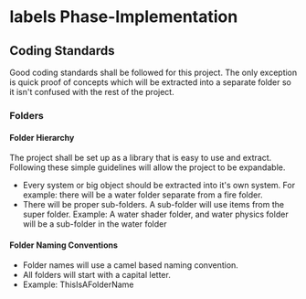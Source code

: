 # labels Phase-Implementation #
## Coding Standards ##

Good coding standards shall be followed for this project.  The only exception is quick proof of concepts which will be extracted into a separate folder so it isn't confused with the rest of the project.

### Folders ###
#### Folder Hierarchy ####

The project shall be set up as a library that is easy to use and extract.  Following these simple guidelines will allow the project to be expandable.
  * Every system or big object should be extracted into it's own system.  For example: there will be a water folder separate from a fire folder.
  * There will be proper sub-folders.  A sub-folder will use items from the super folder.  Example: A water shader folder, and water physics folder will be a sub-folder in the water folder

#### Folder Naming Conventions ####

  * Folder names will use a camel based naming convention.
  * All folders will start with a capital letter.
  * Example: ThisIsAFolderName

